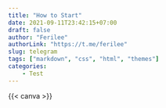 ```yaml
---
title: "How to Start"
date: 2021-09-11T23:42:15+07:00
draft: false
author: "Ferilee"
authorLink: "https://t.me/ferilee"
slug: telegram
tags: ["markdown", "css", "html", "themes"]
categories:
    - Test
---
```


{{< canva >}}
